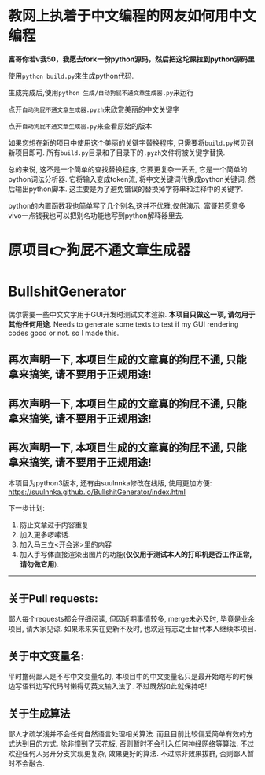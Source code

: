 # 教网上执着于中文编程的网友如何用中文编程

**富哥你若v我50，我愿去fork一份python源码，然后把这坨屎拉到python源码里**

使用`python build.py`来生成python代码.

生成完成后,使用`python 生成/自动狗屁不通文章生成器.py`来运行

点开`自动狗屁不通文章生成器.pyzh`来欣赏美丽的中文关键字

点开`自动狗屁不通文章生成器.py`来查看原始的版本

如果您想在新的项目中使用这个美丽的关键字替换程序,
只需要将`build.py`拷贝到新项目即可.
所有`build.py`目录和子目录下的`.pyzh`文件将被关键字替换.

总的来说,
这不是一个简单的查找替换程序,
它要更复杂一丢丢,
它是一个简单的python词法分析器.
它将输入变成token流,
将中文关键词代换成python关键词,
然后输出python脚本.
这主要是为了避免错误的替换掉字符串和注释中的关键字.

python的内置函数我也简单写了几个别名,这并不优雅,仅供演示.
富哥若愿意多vivo一点钱我也可以把别名功能也写到python解释器里去.


# 原项目👉狗屁不通文章生成器
# BullshitGenerator

偶尔需要一些中文文字用于GUI开发时测试文本渲染. __本项目只做这一项, 请勿用于其他任何用途__.
Needs to generate some texts to test if my GUI rendering codes good or not. so I made this.

## 再次声明一下, 本项目生成的文章真的狗屁不通, 只能拿来搞笑, 请不要用于正规用途!
## 再次声明一下, 本项目生成的文章真的狗屁不通, 只能拿来搞笑, 请不要用于正规用途!
## 再次声明一下, 本项目生成的文章真的狗屁不通, 只能拿来搞笑, 请不要用于正规用途!

本项目为python3版本, 还有由suulnnka修改在线版, 使用更加方便:
https://suulnnka.github.io/BullshitGenerator/index.html

下一步计划:
1. 防止文章过于内容重复
1. 加入更多啰嗦话.
1. 加入马三立<开会迷>里的内容
1. 加入手写体直接渲染出图片的功能(__仅仅用于测试本人的打印机是否工作正常, 请勿做它用__).

----

## 关于Pull requests:

鄙人每个requests都会仔细阅读, 但因近期事情较多, merge未必及时, 毕竟是业余项目, 请大家见谅. 如果未来实在更新不及时, 也欢迎有志之士替代本人继续本项目.

## 关于中文变量名:

平时撸码鄙人是不写中文变量名的, 本项目中的中文变量名只是最开始瞎写的时候边写语料边写代码时懒得切英文输入法了. 不过既然如此就保持吧!

## 关于生成算法

鄙人才疏学浅并不会任何自然语言处理相关算法. 而且目前比较偏爱简单有效的方式达到目的方式. 除非撞到了天花板, 否则暂时不会引入任何神经网络等算法. 不过欢迎任何人另开分支实现更复杂, 效果更好的算法. 不过除非效果拔群, 否则鄙人暂时不会融合.
